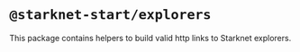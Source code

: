 # `@starknet-start/explorers`

This package contains helpers to build valid http links to Starknet explorers.
